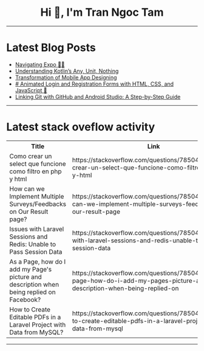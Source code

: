 <h1 align="center">Hi 👋, I'm Tran Ngoc Tam</h1>

---

# Latest Blog Posts 
<!-- BLOG-POST-LIST:START -->
- [Navigating Expo 📲🫠](https://dev.to/jjuarez5/navigating-expo-5h7l)
- [Understanding Kotlin’s Any, Unit, Nothing](https://dev.to/khushpanchal123/understanding-kotlins-any-unit-nothing-25hp)
- [Transformation of Mobile App Designing](https://dev.to/pepper_square/transformation-of-mobile-app-designing-5670)
- [# Animated Login and Registration Forms with HTML, CSS, and JavaScript 🌟](https://dev.to/dipakahirav/-animated-login-and-registration-forms-with-html-css-and-javascript-d35)
- [Linking Git with GitHub and Android Studio: A Step-by-Step Guide](https://dev.to/tahirhassan23/linking-git-with-github-and-android-studio-a-step-by-step-guide-1pd0)
<!-- BLOG-POST-LIST:END -->

---

# Latest stack oveflow activity
<table>
  <tr><th>Title</th><th>Link</th></tr>
  <!-- STACKOVERFLOW:START --><tr><td>Como crear un select que funcione como filtro en php y html</td><td>https://stackoverflow.com/questions/78504716/como-crear-un-select-que-funcione-como-filtro-en-php-y-html</td></tr><tr><td>How can we Implement Multiple Surveys/Feedbacks on Our Result page?</td><td>https://stackoverflow.com/questions/78504649/how-can-we-implement-multiple-surveys-feedbacks-on-our-result-page</td></tr><tr><td>Issues with Laravel Sessions and Redis: Unable to Pass Session Data</td><td>https://stackoverflow.com/questions/78504509/issues-with-laravel-sessions-and-redis-unable-to-pass-session-data</td></tr><tr><td>As a Page, how do I add my Page&#39;s picture and description when being replied on Facebook?</td><td>https://stackoverflow.com/questions/78504492/as-a-page-how-do-i-add-my-pages-picture-and-description-when-being-replied-on</td></tr><tr><td>How to Create Editable PDFs in a Laravel Project with Data from MySQL?</td><td>https://stackoverflow.com/questions/78504442/how-to-create-editable-pdfs-in-a-laravel-project-with-data-from-mysql</td></tr><!-- STACKOVERFLOW:END -->
</table>

---


